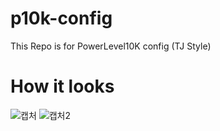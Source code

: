 # p10k-config
This Repo is for PowerLevel10K config (TJ Style)

# How it looks
![캡처](https://user-images.githubusercontent.com/31269150/156686016-cde12dd3-2830-4970-a999-9e1b914ad262.PNG)
![캡처2](https://user-images.githubusercontent.com/31269150/156686024-e5259fa2-6864-4bf1-873c-e62ecf5fab06.PNG)

